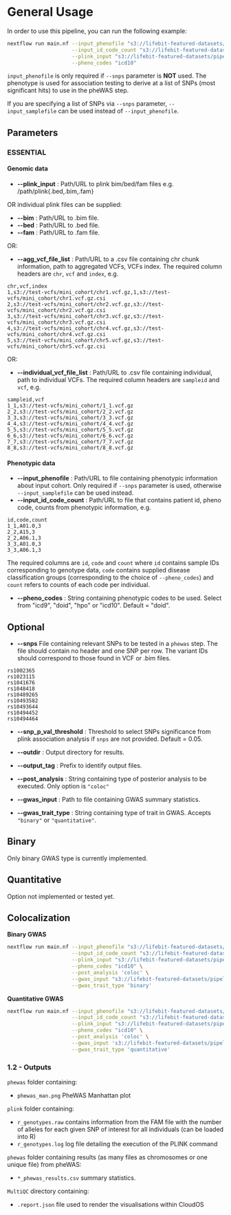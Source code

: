 # General Usage

In order to use this pipeline, you can run the following example:

```bash
nextflow run main.nf --input_phenofile "s3://lifebit-featured-datasets/pipelines/phewas/cb_binary_pheno.phe" \
                     --input_id_code_count "s3://lifebit-featured-datasets/pipelines/phewas/phewas_id_code_count.csv" \
                     --plink_input "s3://lifebit-featured-datasets/pipelines/biobank-gwas/testdata/sampleA.{bed,bim,fam}" \
                     --pheno_codes "icd10"

```
`input_phenofile` is only required if `--snps` parameter is **NOT** used. The phenotype is used for association testing to derive at a list of SNPs (most significant hits) to use in the pheWAS step. 

If you are specifying a list of SNPs via `--snps` parameter, `--input_samplefile` can be used instead of `--input_phenofile`.

## Parameters

### **ESSENTIAL**

#### Genomic data

- **--plink_input** : Path/URL to plink bim/bed/fam files e.g. /path/plink{.bed,.bim,.fam}

OR individual plink files can be supplied:

- **--bim** : Path/URL to .bim file.
- **--bed** : Path/URL to .bed file.
- **--fam** : Path/URL to .fam file.

OR:

- **--agg_vcf_file_list** : Path/URL to a .csv file containing chr chunk information, path to aggregated VCFs, VCFs index. The required column headers are `chr`, `vcf` and `index`, e.g.
```
chr,vcf,index
1,s3://test-vcfs/mini_cohort/chr1.vcf.gz,1,s3://test-vcfs/mini_cohort/chr1.vcf.gz.csi
2,s3://test-vcfs/mini_cohort/chr2.vcf.gz,s3://test-vcfs/mini_cohort/chr2.vcf.gz.csi
3,s3://test-vcfs/mini_cohort/chr3.vcf.gz,s3://test-vcfs/mini_cohort/chr3.vcf.gz.csi
4,s3://test-vcfs/mini_cohort/chr4.vcf.gz,s3://test-vcfs/mini_cohort/chr4.vcf.gz.csi
5,s3://test-vcfs/mini_cohort/chr5.vcf.gz,s3://test-vcfs/mini_cohort/chr5.vcf.gz.csi
```


OR:

- **--individual_vcf_file_list** : Path/URL to .csv file containing individual, path to individual VCFs. The required column headers are `sampleid` and `vcf`, e.g.
```
sampleid,vcf
1_1,s3://test-vcfs/mini_cohort/1_1.vcf.gz
2_2,s3://test-vcfs/mini_cohort/2_2.vcf.gz
3_3,s3://test-vcfs/mini_cohort/3_3.vcf.gz
4_4,s3://test-vcfs/mini_cohort/4_4.vcf.gz
5_5,s3://test-vcfs/mini_cohort/5_5.vcf.gz
6_6,s3://test-vcfs/mini_cohort/6_6.vcf.gz
7_7,s3://test-vcfs/mini_cohort/7_7.vcf.gz
8_8,s3://test-vcfs/mini_cohort/8_8.vcf.gz
```


#### Phenotypic data

- **--input_phenofile** : Path/URL to file containing phenotypic information about input cohort. Only required if `--snps` parameter is used, otherwise `--input_samplefile` can be used instead.
- **--input_id_code_count** : Path/URL to file that contains patient id, pheno code, counts from phenotypic information, e.g. 
```
id,code,count
1_1,A01.0,3
2_2,A15,3
2_2,A06.1,3
3_3,A01.0,3
3_3,A06.1,3
```
The required columns are `id`, `code` and `count` where `id` contains sample IDs corresponding to genotype data, `code` contains supplied disease classification groups (corresponding to the choice of `--pheno_codes`) and `count` refers to counts of each code per individual.

- **--pheno_codes** : String containing phenotypic codes to be used. Select from "icd9", "doid", "hpo" or "icd10". Default = "doid".

## **Optional**

- **--snps** File containing relevant SNPs to be tested in a `phewas` step. The file should contain no header and one SNP per row. The variant IDs should correspond to those found in VCF or .bim files.
```
rs1002365
rs1023115
rs1041676
rs1048418
rs10489265
rs10493582
rs10493644
rs10494452
rs10494464
```

- **--snp_p_val_threshold** : Threshold to select SNPs significance from plink association analysis if `snps` are not provided. Default = 0.05.

- **--outdir** : Output directory for results.
- **--output_tag** : Prefix to identify output files.
- **--post_analysis** : String containing type of posterior analysis to be executed. Only option is `"coloc"`
- **--gwas_input** : Path to file containing GWAS summary statistics.
- **--gwas_trait_type** : String containing type of trait in GWAS. Accepts `"binary"` or `"quantitative"`.

## **Binary**

Only binary GWAS type is currently implemented.

## **Quantitative**

Option not implemented or tested yet.

## **Colocalization**

**Binary GWAS**

```bash
nextflow run main.nf --input_phenofile "s3://lifebit-featured-datasets/pipelines/phewas/cb_binary_pheno.phe" \
                     --input_id_code_count "s3://lifebit-featured-datasets/pipelines/phewas/phewas_id_code_count.csv" \
                     --plink_input "s3://lifebit-featured-datasets/pipelines/biobank-gwas/testdata/sampleA.{bed,bim,fam}" \
                     --pheno_codes "icd10" \
                     --post_analysis 'coloc' \
                     --gwas_input "s3://lifebit-featured-datasets/pipelines/biobank-gwas/gwas_summary_bin.csv" \
                     --gwas_trait_type 'binary'

```

**Quantitative GWAS**

```bash
nextflow run main.nf --input_phenofile "s3://lifebit-featured-datasets/pipelines/phewas/cb_binary_pheno.phe" \
                     --input_id_code_count "s3://lifebit-featured-datasets/pipelines/phewas/phewas_id_code_count.csv" \
                     --plink_input "s3://lifebit-featured-datasets/pipelines/biobank-gwas/testdata/sampleA.{bed,bim,fam}" \
                     --pheno_codes "icd10" \
                     --post_analysis 'coloc' \
                     --gwas_input 's3://lifebit-featured-datasets/pipelines/biobank-gwas/gwas_summary_qt.csv' \
                     --gwas_trait_type 'quantitative'

```

### 1.2 - Outputs
`phewas` folder containing:
- `phewas_man.png` PheWAS Manhattan plot

`plink` folder containing:
- `r_genotypes.raw` contains information from the FAM file with the number of alleles for each given SNP of interest for all individuals (can be loaded into R)
- `r_genotypes.log` log file detailing the execution of the PLINK command

`phewas` folder containing results (as many files as chromosomes or one unique file) from pheWAS:
- `*_phewas_results.csv` summary statistics.


`MultiQC` directory containing:
- `.report.json` file used to render the visualisations within CloudOS
